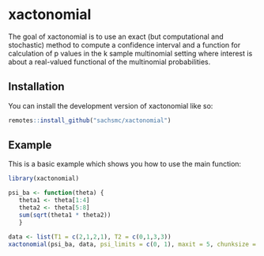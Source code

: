
# xactonomial

<!-- badges: start -->
<!-- badges: end -->

The goal of xactonomial is to use an exact (but computational and stochastic) method to compute a confidence interval and a function for calculation of p values in the k sample multinomial setting where interest is about a real-valued functional of the multinomial probabilities. 

## Installation

You can install the development version of xactonomial like so:

``` r
remotes::install_github("sachsmc/xactonomial")
```

## Example

This is a basic example which shows you how to use the main function:

``` r
library(xactonomial)

psi_ba <- function(theta) {
   theta1 <- theta[1:4]
   theta2 <- theta[5:8]
   sum(sqrt(theta1 * theta2))
   }

data <- list(T1 = c(2,1,2,1), T2 = c(0,1,3,3))
xactonomial(psi_ba, data, psi_limits = c(0, 1), maxit = 5, chunksize = 20)
```

